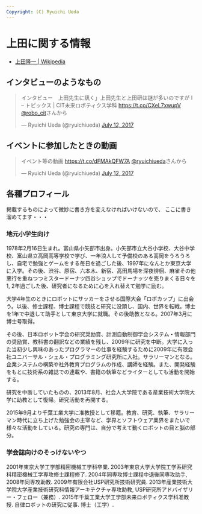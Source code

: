 ```yaml
---
Copyright: (C) Ryuichi Ueda
---
```



# 上田に関する情報

* [上田隆一 | Wikipedia](https://ja.wikipedia.org/wiki/%E4%B8%8A%E7%94%B0%E9%9A%86%E4%B8%80)

## インタビューのようなもの

<blockquote class="twitter-tweet" data-partner="tweetdeck"><p lang="ja" dir="ltr">インタビュー　上田先生に訊く」上田先生と上田研は謎が多いのですが I – トピックス | CIT未来ロボティクス学科 <a href="https://t.co/CXeL7xwupV">https://t.co/CXeL7xwupV</a> <a href="https://twitter.com/robo_cit">@robo_cit</a>さんから</p>&mdash; Ryuichi Ueda (@ryuichiueda) <a href="https://twitter.com/ryuichiueda/status/884945498255183873">July 12, 2017</a></blockquote>
<script async src="//platform.twitter.com/widgets.js" charset="utf-8"></script>

## イベントに参加したときの動画

<blockquote class="twitter-tweet" data-partner="tweetdeck"><p lang="ja" dir="ltr">イベント等の動画 <a href="https://t.co/dFMAkQFW7A">https://t.co/dFMAkQFW7A</a> <a href="https://twitter.com/ryuichiueda">@ryuichiueda</a>さんから</p>&mdash; Ryuichi Ueda (@ryuichiueda) <a href="https://twitter.com/ryuichiueda/status/884946431416557568">July 12, 2017</a></blockquote>
<script async src="//platform.twitter.com/widgets.js" charset="utf-8"></script>

## 各種プロフィール

掲載するものによって微妙に書き方を変えなければいけないので、
ここに書き溜めてます・・・

### 地元小学生向け


1978年2月16日生まれ。富山県小矢部市出身。小矢部市立大谷小学校、大谷中学校、富山県立高岡高等学校で学び、一年浪人して予備校のある高岡をうろうろし、自宅で勉強とゲームをする毎日を過ごした後、1997年になんとか東京大学に入学。その後、渋谷、原宿、六本木、新宿、高田馬場を深夜徘徊、麻雀その他悪行を重ねつつミスタードーナツ四谷ショップでドーナッツを売りまくる日々を1, 2年過ごした後、研究者になるために心を入れ替えて勉学に励む。

大学4年生のときにロボットにサッカーをさせる国際大会「ロボカップ」に出会う。以後、修士課程、博士課程で競技と研究に没頭し、国内、世界を転戦。博士を1年で中退して助手として東京大学に就職。その後助教となる。2007年3月に博士号取得。

その後、日本ロボット学会の研究奨励賞、計測自動制御学会システム・情報部門の奨励賞、教科書の翻訳などの業績を残し、2009年に研究を中断。大学に入った当初少し興味のあったプログラマーの仕事を経験するために2009年に有限会社ユニバーサル・シェル・プログラミング研究所に入社。サラリーマンとなる。企業システムの構築や社外教育プログラムの作成、講師を経験。また、開発経験をもとに技術系の雑誌での連載や、書籍の執筆などライターとしても活動を開始する。

研究を中断していたものの、2013年8月、社会人大学院である産業技術大学院大学に助教として復帰。研究活動を再開する。

2015年9月より千葉工業大学に准教授として移籍。教育、研究、執筆、サラリーマン時代に立ち上げた勉強会の主宰など、学界とソフトウェア業界をまたいで様々な活動をしている。研究の専門は、自分で考えて動くロボットの目と脳の部分。


### 学会誌向けのそっけないやつ

2001年東京大学工学部精密機械工学科卒業. 2003年東京大学大学院工学系研究科精密機械工学専攻修士課程修了. 2004年同専攻博士課程中退後同専攻助手, 2008年同専攻助教. 2009年有限会社USP研究所技術研究員. 2013年産業技術大学院大学産業技術研究科情報アーキテクチャ専攻助教, USP研究所アドバイザリー・フェロー（兼務）. 2015年千葉工業大学工学部未来ロボティクス学科准教授. 自律ロボットの研究に従事. 博士（工学）. 
